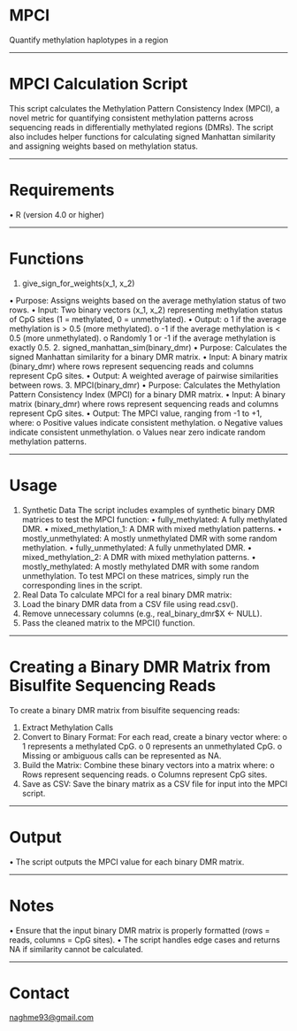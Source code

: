 # MPCI
Quantify methylation haplotypes in a region
________________________________________
# MPCI Calculation Script
This script calculates the Methylation Pattern Consistency Index (MPCI), a novel metric for quantifying consistent methylation patterns across sequencing reads in differentially methylated regions (DMRs). The script also includes helper functions for calculating signed Manhattan similarity and assigning weights based on methylation status.
________________________________________
# Requirements
•	R (version 4.0 or higher)
________________________________________
# Functions
1. give_sign_for_weights(x_1, x_2)

•	Purpose: Assigns weights based on the average methylation status of two rows.
•	Input: Two binary vectors (x_1, x_2) representing methylation status of CpG sites (1 = methylated, 0 = unmethylated).
•	Output:
o	1 if the average methylation is > 0.5 (more methylated).
o	-1 if the average methylation is < 0.5 (more unmethylated).
o	Randomly 1 or -1 if the average methylation is exactly 0.5.
2. signed_manhattan_sim(binary_dmr)
•	Purpose: Calculates the signed Manhattan similarity for a binary DMR matrix.
•	Input: A binary matrix (binary_dmr) where rows represent sequencing reads and columns represent CpG sites.
•	Output: A weighted average of pairwise similarities between rows.
3. MPCI(binary_dmr)
•	Purpose: Calculates the Methylation Pattern Consistency Index (MPCI) for a binary DMR matrix.
•	Input: A binary matrix (binary_dmr) where rows represent sequencing reads and columns represent CpG sites.
•	Output: The MPCI value, ranging from -1 to +1, where:
o	Positive values indicate consistent methylation.
o	Negative values indicate consistent unmethylation.
o	Values near zero indicate random methylation patterns.
________________________________________
# Usage
1. Synthetic Data
The script includes examples of synthetic binary DMR matrices to test the MPCI function:
•	fully_methylated: A fully methylated DMR.
•	mixed_methylation_1: A DMR with mixed methylation patterns.
•	mostly_unmethylated: A mostly unmethylated DMR with some random methylation.
•	fully_unmethylated: A fully unmethylated DMR.
•	mixed_methylation_2: A DMR with mixed methylation patterns.
•	mostly_methylated: A mostly methylated DMR with some random unmethylation.
To test MPCI on these matrices, simply run the corresponding lines in the script.
2. Real Data
To calculate MPCI for a real binary DMR matrix:
1.	Load the binary DMR data from a CSV file using read.csv().
2.	Remove unnecessary columns (e.g., real_binary_dmr$X <- NULL).
3.	Pass the cleaned matrix to the MPCI() function.
________________________________________
# Creating a Binary DMR Matrix from Bisulfite Sequencing Reads
To create a binary DMR matrix from bisulfite sequencing reads:
1.	Extract Methylation Calls
2.	Convert to Binary Format: For each read, create a binary vector where:
o	1 represents a methylated CpG.
o	0 represents an unmethylated CpG.
o	Missing or ambiguous calls can be represented as NA.
3.	Build the Matrix: Combine these binary vectors into a matrix where:
o	Rows represent sequencing reads.
o	Columns represent CpG sites.
4.	Save as CSV: Save the binary matrix as a CSV file for input into the MPCI script.
________________________________________
# Output
•	The script outputs the MPCI value for each binary DMR matrix.
________________________________________
# Notes
•	Ensure that the input binary DMR matrix is properly formatted (rows = reads, columns = CpG sites).
•	The script handles edge cases and returns NA if similarity cannot be calculated.
________________________________________
# Contact
naghme93@gmail.com

